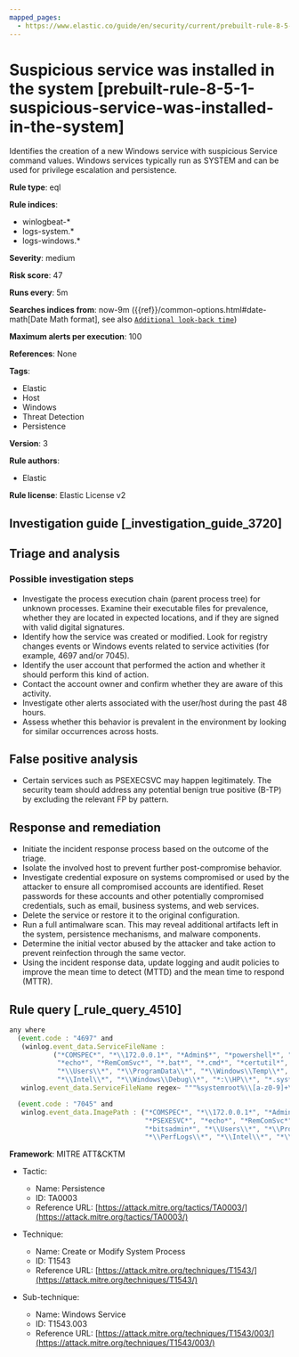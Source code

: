 ```yaml
---
mapped_pages:
  - https://www.elastic.co/guide/en/security/current/prebuilt-rule-8-5-1-suspicious-service-was-installed-in-the-system.html
---
```


# Suspicious service was installed in the system [prebuilt-rule-8-5-1-suspicious-service-was-installed-in-the-system]

Identifies the creation of a new Windows service with suspicious Service command values. Windows services typically run as SYSTEM and can be used for privilege escalation and persistence.

**Rule type**: eql

**Rule indices**:

* winlogbeat-*
* logs-system.*
* logs-windows.*

**Severity**: medium

**Risk score**: 47

**Runs every**: 5m

**Searches indices from**: now-9m ({{ref}}/common-options.html#date-math[Date Math format], see also [`Additional look-back time`](docs-content://solutions/security/detect-and-alert/create-detection-rule.md#rule-schedule))

**Maximum alerts per execution**: 100

**References**: None

**Tags**:

* Elastic
* Host
* Windows
* Threat Detection
* Persistence

**Version**: 3

**Rule authors**:

* Elastic

**Rule license**: Elastic License v2

## Investigation guide [_investigation_guide_3720]

## Triage and analysis

### Possible investigation steps

- Investigate the process execution chain (parent process tree) for unknown processes. Examine their executable files for prevalence, whether they are located in expected locations, and if they are signed with valid digital signatures.
- Identify how the service was created or modified. Look for registry changes events or Windows events related to service activities (for example, 4697 and/or 7045).
- Identify the user account that performed the action and whether it should perform this kind of action.
- Contact the account owner and confirm whether they are aware of this activity.
- Investigate other alerts associated with the user/host during the past 48 hours.
- Assess whether this behavior is prevalent in the environment by looking for similar occurrences across hosts.


## False positive analysis

- Certain services such as PSEXECSVC may happen legitimately. The security team should address any potential benign true positive (B-TP) by excluding the relevant FP by pattern.

## Response and remediation

- Initiate the incident response process based on the outcome of the triage.
- Isolate the involved host to prevent further post-compromise behavior.
- Investigate credential exposure on systems compromised or used by the attacker to ensure all compromised accounts are identified. Reset passwords for these accounts and other potentially compromised credentials, such as email, business systems, and web services.
- Delete the service or restore it to the original configuration.
- Run a full antimalware scan. This may reveal additional artifacts left in the system, persistence mechanisms, and malware components.
- Determine the initial vector abused by the attacker and take action to prevent reinfection through the same vector.
- Using the incident response data, update logging and audit policies to improve the mean time to detect (MTTD) and the mean time to respond (MTTR).

## Rule query [_rule_query_4510]

```js
any where
  (event.code : "4697" and
   (winlog.event_data.ServiceFileName :
           ("*COMSPEC*", "*\\172.0.0.1*", "*Admin$*", "*powershell*", "*rundll32*", "*cmd.exe*", "*PSEXESVC*",
            "*echo*", "*RemComSvc*", "*.bat*", "*.cmd*", "*certutil*", "*vssadmin*", "*certmgr*", "*bitsadmin*",
            "*\\Users\\*", "*\\ProgramData\\*", "*\\Windows\\Temp\\*", "*\\Windows\\Tasks\\*", "*\\PerfLogs\\*",
            "*\\Intel\\*", "*\\Windows\\Debug\\*", "*:\\HP\\*", "*.sys*", "*regsvr32*", "*msbuild*", "*svchost*") or
   winlog.event_data.ServiceFileName regex~ """%systemroot%\\[a-z0-9]+\.exe""")) or

  (event.code : "7045" and
   winlog.event_data.ImagePath : ("*COMSPEC*", "*\\172.0.0.1*", "*Admin$*", "*powershell*", "*rundll32*", "*cmd.exe*", "*svchost*",
                                  "*PSEXESVC*", "*echo*", "*RemComSvc*", "*.bat*", "*.cmd*", "*certutil*", "*vssadmin*", "*certmgr*",
                                  "*bitsadmin*", "*\\Users\\*", "*\\ProgramData\\*", "*\\Windows\\Temp\\*", "*\\Windows\\Tasks\\*",
                                  "*\\PerfLogs\\*", "*\\Intel\\*", "*\\Windows\\Debug\\*", "*:\\HP\\*", "*.sys*", "*regsvr32*", "*msbuild*"))
```

**Framework**: MITRE ATT&CKTM

* Tactic:

    * Name: Persistence
    * ID: TA0003
    * Reference URL: [https://attack.mitre.org/tactics/TA0003/](https://attack.mitre.org/tactics/TA0003/)

* Technique:

    * Name: Create or Modify System Process
    * ID: T1543
    * Reference URL: [https://attack.mitre.org/techniques/T1543/](https://attack.mitre.org/techniques/T1543/)

* Sub-technique:

    * Name: Windows Service
    * ID: T1543.003
    * Reference URL: [https://attack.mitre.org/techniques/T1543/003/](https://attack.mitre.org/techniques/T1543/003/)



